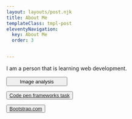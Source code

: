 ```yaml
---
layout: layouts/post.njk
title: About Me
templateClass: tmpl-post
eleventyNavigation:
  key: About Me
  order: 3


---
```


I am a person that is learning web development.

<a href="https://github.com/NigelHargraves">
  <button style="width:160;height:24;">Image analysis
  </button></a>
 






<button type="button"><a href="https://codepen.io/nigel-hargraves/pen/ExWXXjW">Code pen frameworks task</a></button>

<button type="button"><a href="https://getbootstrap.com/">Bootstrap.com</a></button>
